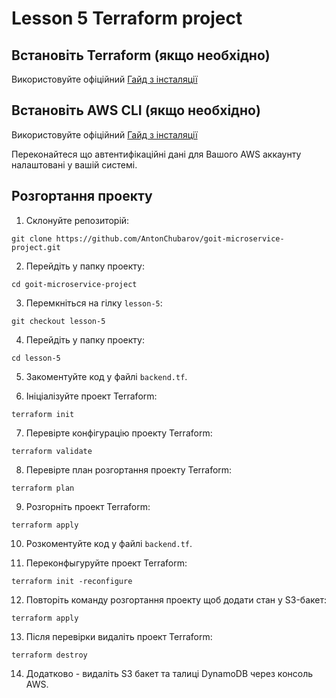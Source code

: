 # Lesson 5 Terraform project

## Встановіть Terraform (якщо необхідно)

Використовуйте офіційний [Гайд з інсталяції](https://developer.hashicorp.com/terraform/install)

## Встановіть AWS CLI (якщо необхідно)

Використовуйте офіційний [Гайд з інсталяції](https://docs.aws.amazon.com/cli/latest/userguide/getting-started-install.html)

Переконайтеся що автентифікаційні дані для Вашого AWS аккаунту налаштовані у вашій системі.

## Розгортання проекту

1. Склонуйте репозиторій:
```shell
git clone https://github.com/AntonChubarov/goit-microservice-project.git
```

2. Перейдіть у папку проекту:
```shell
cd goit-microservice-project
```

3. Перемкніться на гілку `lesson-5`:
```shell
git checkout lesson-5
```

4. Перейдіть у папку проекту:
```shell
cd lesson-5
```

5. Закоментуйте код у файлі ```backend.tf```.

6. Ініціалізуйте проект Terraform:
```shell
terraform init
```

7. Перевірте конфігурацію проекту Terraform:
```shell
terraform validate
```

8. Перевірте план розгортання проекту Terraform:
```shell
terraform plan
```

9. Розгорніть проект Terraform:
```shell
terraform apply
```

10. Розкоментуйте код у файлі ```backend.tf```.

11. Переконфыгуруйте проект Terraform:
```shell
terraform init -reconfigure
```
12. Повторіть команду розгортання проекту щоб додати стан у S3-бакет:
```shell
terraform apply
```

13. Після перевірки видаліть проект Terraform:
```shell
terraform destroy
```

14. Додатково - видаліть S3 бакет та талиці DynamoDB через консоль AWS.
